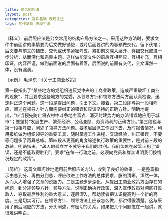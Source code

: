 ```yaml
---
title: 前后照应法
layout: post
categories: 写作基础 表现手法
tags: 写作基础 表现手法
---
```


〔释义〕 前后照应法是公文常用的结构布局方法之一。采用这种方法时，要求文件中前面讲的事情要为后文做好铺垫，或对后面要讲的内容预做交代，留下伏笔；后文要与前文的铺垫、交代或伏笔紧密呼应，紧扣前文深入展开、详细交代或进一步分析，从而深化和完善主题。这样做能使文件的前后互相照应，互相补充，互相印证，内容严谨，做到前面说的后面有着落，后面说的前面有交代，全文浑然一体，没有漏洞。

〔示例〕 毛泽东：《关于工商业政策》

第一段指出了“某些地方的党组织违反党中央的工商业政策，造成严重破坏工商业的现象”，并且要求这些地方的党委，从领导方针和领导方法两方面认真检查，迅速纠正这个问题。这一段是提出问题，引出下文。接着，第二段即与第一段相呼应，阐述在领导方针方面需要纠正的错误和应该坚持的正确方针。明确地提出，“应当预先防止将农村中斗争地主富农、消灭封建势力的办法错误地应用于城市”；要坚持“发展生产、繁荣经济、公私兼顾、劳资两利的正确方针。”第三段也与第一段相呼应，阐述了领导方法问题。要求层层派工作团下去，及时报告情况，利用报纸做为组织领导的重要工具，随时掌握工作进程，交流经验，纠正错误，不要等问题多了再算总帐。第四段从更高的角度综述执行政策的重要性，是对前三段的总结。明确指出，“敌人的孤立并不就等于我们的胜利。我们如果在政策上犯了错误，还是不能取得胜利”。要求“在每一行动之前，必须向党员和群众讲明我们按情况规定的政策”。

〔简析〕 这篇文章巧妙地运用前后照应的方法，收到了良好的效果。一是整篇指示由总到分、再由分到总，呼应改进工作方法的总体要求，脉络清晰，浑然一体，从而大大增强了文章的说服力。二是主题步步深化，从提出工商业政策方面存在的问题，到分述领导方针，领导方法，说明正确执行政策、深入宣传政策对彻底打败敌人、夺取最后胜利的重大意义，逐层深入，帮助读者把认识提高到一个新的高度。三是切实可行。在领导方针、领导方法上应该怎么做，都讲得很清楚。这与采用了前后照应的方法，分头阐述，有密切的关系。如果把几个问题搅在一起讲，就很难讲明白。 
